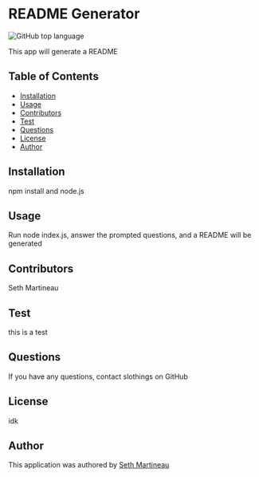 
  #  README Generator
  
  ![GitHub top language](https://img.shields.io/github/languages/top/slothings/readme-generator)
  
  This app will generate a README

  ## Table of Contents
  * [Installation](#install)
  * [Usage](#usage)
  * [Contributors](#contributors)
  * [Test](#test)
  * [Questions](#questions)
  * [License](#license)
  * [Author](#author)
  
  ## Installation
  npm install and node.js
  
  ## Usage
  Run node index.js, answer the prompted questions, and a README will be generated
  
  ## Contributors
  Seth Martineau
  
  ## Test
  this is a test
  
  ## Questions
  If you have any questions, contact slothings on GitHub
  
  ## License
  idk
  
  ## Author
  This application was authored by [Seth Martineau](slothings)
  